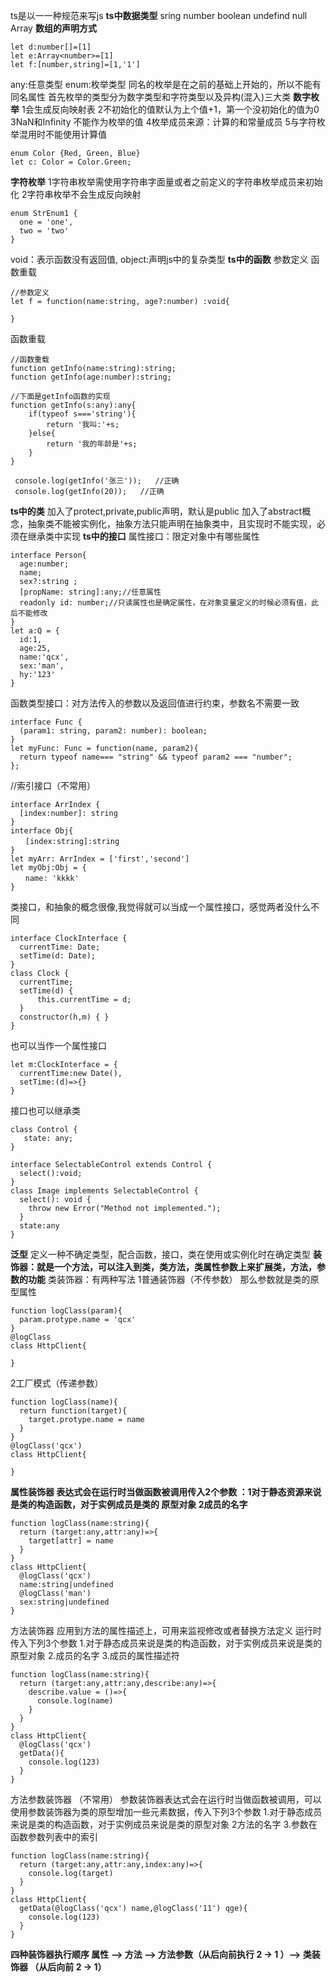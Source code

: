 ts是以一一种规范来写js
**ts中数据类型**
sring
number
boolean
undefind
null
Array
**数组的声明方式**
```
let d:number[]=[1]
let e:Array<number>=[1]
let f:[number,string]=[1,'1']
```
any:任意类型
enum:枚举类型
同名的枚举是在之前的基础上开始的，所以不能有同名属性
首先枚举的类型分为数字类型和字符类型以及异构(混入)三大类
**数字枚举**
1会生成反向映射表
2不初始化的值默认为上个值+1，第一个没初始化的值为0
3NaN和Infinity 不能作为枚举的值
4枚举成员来源：计算的和常量成员
5与字符枚举混用时不能使用计算值
```
enum Color {Red, Green, Blue}
let c: Color = Color.Green;
```
**字符枚举**
1字符串枚举需使用字符串字面量或者之前定义的字符串枚举成员来初始化
2字符串枚举不会生成反向映射

```
enum StrEnum1 {
  one = 'one',
  two = 'two'
}
```
void：表示函数没有返回值,
object:声明js中的复杂类型
**ts中的函数**
  参数定义
  函数重载
```
//参数定义
let f = function(name:string, age?:number) :void{

}
```
函数重载
```
//函数重载
function getInfo(name:string):string;
function getInfo(age:number):string;
 
//下面是getInfo函数的实现
function getInfo(s:any):any{
    if(typeof s==='string'){
        return '我叫:'+s;
    }else{
        return '我的年龄是'+s;
    }
}
 
 console.log(getInfo('张三'));   //正确
 console.log(getInfo(20));   //正确
```

**ts中的类**
加入了protect,private,public声明，默认是public
加入了abstract概念，抽象类不能被实例化，抽象方法只能声明在抽象类中，且实现时不能实现，必须在继承类中实现
**ts中的接口**
属性接口：限定对象中有哪些属性

```
interface Person{
  age:number;
  name;
  sex?:string ;
  [propName: string]:any;//任意属性
  readonly id: number;//只读属性也是确定属性，在对象变量定义的时候必须有值，此后不能修改
}
let a:Q = {
  id:1,
  age:25,
  name:'qcx',
  sex:'man',
  hy:'123'  
}
```
函数类型接口：对方法传入的参数以及返回值进行约束，参数名不需要一致

```
interface Func {
  (param1: string, param2: number): boolean;
}
let myFunc: Func = function(name, param2){
  return typeof name=== "string" && typeof param2 === "number";
};
```
//索引接口（不常用）

```
interface ArrIndex {
  [index:number]: string
}
interface Obj{
　　[index:string]:string
}
let myArr: ArrIndex = ['first','second']
let myObj:Obj = {
　　name: 'kkkk'
}
```
类接口，和抽象的概念很像,我觉得就可以当成一个属性接口，感觉两者没什么不同

```
interface ClockInterface {
  currentTime: Date;
  setTime(d: Date);
}
class Clock {
  currentTime;
  setTime(d) {
      this.currentTime = d;
  }
  constructor(h,m) { }
}
```
也可以当作一个属性接口

```
let m:ClockInterface = {
  currentTime:new Date(),
  setTime:(d)=>{}
}
```
接口也可以继承类

```
class Control {
   state: any;
}

interface SelectableControl extends Control {
  select():void;
}
class Image implements SelectableControl {
  select(): void {
    throw new Error("Method not implemented.");
  }  
  state:any
}
```
**泛型**
定义一种不确定类型，配合函数，接口，类在使用或实例化时在确定类型
**装饰器：就是一个方法，可以注入到类，类方法，类属性参数上来扩展类，方法，参数的功能**
类装饰器：有两种写法
1普通装饰器（不传参数）
那么参数就是类的原型属性
```
function logClass(param){
  param.protype.name = 'qcx'
}
@logClass
class HttpClient{
  
}
```
2工厂模式（传递参数）

```
function logClass(name){
  return function(target){
    target.protype.name = name
  }
}
@logClass('qcx')
class HttpClient{
  
}
```

**属性装饰器 表达式会在运行时当做函数被调用传入2个参数 ：1对于静态资源来说是类的构造函数，对于实例成员是类的 原型对象 2成员的名字**

```
function logClass(name:string){
  return (target:any,attr:any)=>{
    target[attr] = name
  }
}
class HttpClient{
  @logClass('qcx')
  name:string|undefined
  @logClass('man')
  sex:string|undefined
}
```
方法装饰器  应用到方法的属性描述上，可用来监视修改或者替换方法定义
运行时传入下列3个参数
1.对于静态成员来说是类的构造函数，对于实例成员来说是类的原型对象
2.成员的名字
3.成员的属性描述符

```
function logClass(name:string){
  return (target:any,attr:any,describe:any)=>{
    describe.value = ()=>{
      console.log(name)
    }
  }
}
class HttpClient{
  @logClass('qcx')
  getData(){
    console.log(123)
  }
}
```
方法参数装饰器  （不常用）
参数装饰器表达式会在运行时当做函数被调用，可以使用参数装饰器为类的原型增加一些元素数据，传入下列3个参数
1.对于静态成员来说是类的构造函数，对于实例成员来说是类的原型对象
2方法的名字
3.参数在函数参数列表中的索引

```
function logClass(name:string){
  return (target:any,attr:any,index:any)=>{
    console.log(target)
  }
}
class HttpClient{ 
  getData(@logClass('qcx') name,@logClass('11') qge){
    console.log(123)
  }
}
```
**四种装饰器执行顺序
属性 -->  方法 -->  方法参数（从后向前执行 2 -> 1 ）--> 类装饰器 （从后向前 2 -> 1）**